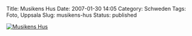 Title: Musikens Hus
Date: 2007-01-30 14:05
Category: Schweden
Tags: Foto, Uppsala
Slug: musikens-hus
Status: published

[![Musikens
Hus](/pic/musikenshus_s.jpg "Musikens Hus")](/pic/musikenshus_l.jpg)

